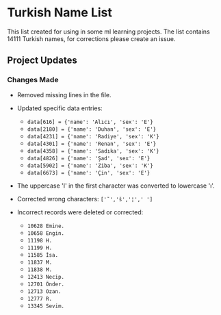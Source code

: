 # Turkish Name List

This list created for using in some ml learning projects. The list contains 14111 Turkish names, for corrections please create an issue. 

## Project Updates

### Changes Made

- Removed missing lines in the file.

- Updated specific data entries:
  - `data[616] = {'name': 'Alıcı', 'sex': 'E'}`
  - `data[2180] = {'name': 'Duhan', 'sex': 'E'}`
  - `data[4231] = {'name': 'Radiye', 'sex': 'K'}`
  - `data[4301] = {'name': 'Renan', 'sex': 'E'}`
  - `data[4358] = {'name': 'Sadıka', 'sex': 'K'}`
  - `data[4826] = {'name': 'Şad', 'sex': 'E'}`
  - `data[5902] = {'name': 'Ziba', 'sex': 'K'}`
  - `data[6673] = {'name': 'Çin', 'sex': 'E'}`

- The uppercase 'I' in the first character was converted to lowercase 'ı'.
- Corrected wrong characters: `['˜','š','¦',' ']`

- Incorrect records were deleted or corrected:
  - `10628 Emine.`
  - `10658 Engin.`
  - `11198 H.`
  - `11199 H.`
  - `11585 İsa.`
  - `11837 M.`
  - `11838 M.`
  - `12413 Necip.`
  - `12701 Önder.`
  - `12713 Ozan.`
  - `12777 R.`
  - `13345 Sevim.`
